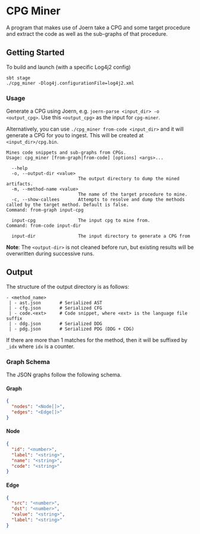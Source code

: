 CPG Miner
=============================================

A program that makes use of Joern take a CPG and some target procedure and extract the code as well as
the sub-graphs of that procedure.

## Getting Started

To build and launch (with a specific Log4j2 config)

```
sbt stage
./cpg_miner -Dlog4j.configurationFile=log4j2.xml
```

### Usage

Generate a CPG using Joern, e.g. `joern-parse <input_dir> -o <output_cpg>`. Use this `<output_cpg>` as the input for
`cpg-miner`.

Alternatively, you can use `./cpg_miner from-code <input_dir>` and it will generate a CPG for you to ingest. This will 
be created at `<input_dir>/cpg.bin`.

```
Mines code snippets and sub-graphs from CPGs.
Usage: cpg_miner [from-graph|from-code] [options] <args>...

  --help
  -o, --output-dir <value>
                           The output directory to dump the mined artifacts.
  -m, --method-name <value>
                           The name of the target procedure to mine.
  -c, --show-callees       Attempts to resolve and dump the methods called by the target method. Default is false.
Command: from-graph input-cpg

  input-cpg                The input cpg to mine from.
Command: from-code input-dir

  input-dir                The input directory to generate a CPG from
```

**Note**: The `<output-dir>` is not cleaned before run, but existing results will be overwritten during successive runs.

## Output

The structure of the output directory is as follows:

```
- <method_name>
 | - ast.json       # Serialized AST
 | - cfg.json       # Serialized CFG
 | - code.<ext>     # Code snippet, where <ext> is the language file suffix
 | - ddg.json       # Serialized DDG
 | - pdg.json       # Serialized PDG (DDG + CDG)
```

If there are more than 1 matches for the method, then it will be suffixed by `_idx` where `idx` is a counter.

### Graph Schema

The JSON graphs follow the following schema.

#### Graph

```json
{
  "nodes": "<Node[]>",
  "edges": "<Edge[]>"
}
```

#### Node

```json
{
  "id": "<number>",
  "label": "<string>",
  "name": "<string>",
  "code": "<string>"
}
```

#### Edge

```json
{
  "src": "<number>",
  "dst": "<number>",
  "value": "<string>",
  "label": "<string>"
}
```
